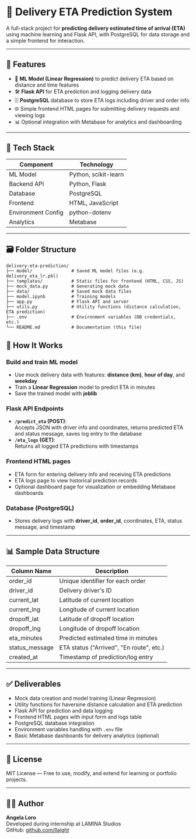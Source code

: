 # 🚚 Delivery ETA Prediction System

A full-stack project for **predicting delivery estimated time of arrival (ETA)** using machine learning and Flask API, with PostgreSQL for data storage and a simple frontend for interaction.

---

## 🔧 Features
- 🤖 **ML Model (Linear Regression)** to predict delivery ETA based on distance and time features  
- 🛠️ **Flask API** for ETA prediction and logging delivery data  
- 🗄️ **PostgreSQL** database to store ETA logs including driver and order info  
- 🌐 Simple frontend HTML pages for submitting delivery requests and viewing logs  
- 📊 Optional integration with Metabase for analytics and dashboarding

---

## 🧰 Tech Stack

| Component          | Technology          |
|--------------------|---------------------|
| ML Model           | Python, scikit-learn|
| Backend API        | Python, Flask       |
| Database           | PostgreSQL          |
| Frontend           | HTML, JavaScript    |
| Environment Config | python-dotenv       |
| Analytics          | Metabase            |

---

## 🗃️ Folder Structure
```plaintext
delivery-eta-prediction/
├── model/               # Saved ML model files (e.g. delivery_eta_lr.pkl)
├── templates/           # Static files for frontend (HTML, CSS, JS)
├── mock_data.py         # Generating mock data
├── data/                # Saved mock data files
├── model.ipynb          # Training models
├── app.py               # Flask API and server
├── utils.py             # Utility functions (distance calculation, ETA prediction)
├── .env                 # Environment variables (DB credentials, etc.)
└── README.md            # Documentation (this file)
```

## 🚀 How It Works

### Build and train ML model
- Use mock delivery data with features: **distance (km)**, **hour of day**, and **weekday**  
- Train a **Linear Regression** model to predict ETA in minutes  
- Save the trained model with **joblib**

### Flask API Endpoints
- **`/predict_eta` (POST)**:  
  Accepts JSON with driver info and coordinates, returns predicted ETA and status message, saves log entry to the database  
- **`/eta_logs` (GET)**:  
  Returns all logged ETA predictions with timestamps  

### Frontend HTML pages
- ETA form for entering delivery info and receiving ETA predictions  
- ETA logs page to view historical prediction records  
- Optional dashboard page for visualization or embedding Metabase dashboards  

### Database (PostgreSQL)
- Stores delivery logs with **driver_id**, **order_id**, coordinates, ETA, status message, and timestamp  

---

## 📊 Sample Data Structure

| Column Name     | Description                             |
|-----------------|---------------------------------------|
| order_id        | Unique identifier for each order      |
| driver_id       | Delivery driver's ID                   |
| current_lat     | Latitude of current location           |
| current_lng     | Longitude of current location          |
| dropoff_lat     | Latitude of dropoff location            |
| dropoff_lng     | Longitude of dropoff location           |
| eta_minutes     | Predicted estimated time in minutes   |
| status_message  | ETA status ("Arrived", "En route", etc.) |
| created_at      | Timestamp of prediction/log entry      |

---

## ✅ Deliverables

- Mock data creation and model training (Linear Regression)  
- Utility functions for haversine distance calculation and ETA prediction  
- Flask API for prediction and data logging  
- Frontend HTML pages with input form and logs table  
- PostgreSQL database integration  
- Environment variables handling with `.env` file  
- Basic Metabase dashboards for delivery analytics (optional)  

---

## 📜 License

MIT License — Free to use, modify, and extend for learning or portfolio projects.

---

## 👩‍💻 Author

**Angela Loro**  
Developed during internship at LAMINA Studios  
GitHub: [github.com/llaight](https://github.com/llaight)
